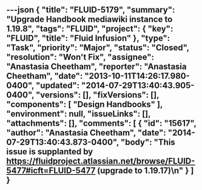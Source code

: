 ---json
{
  "title": "FLUID-5179",
  "summary": "Upgrade Handbook mediawiki instance to 1.19.8",
  "tags": "FLUID",
  "project": {
    "key": "FLUID",
    "title": "Fluid Infusion"
  },
  "type": "Task",
  "priority": "Major",
  "status": "Closed",
  "resolution": "Won't Fix",
  "assignee": "Anastasia Cheetham",
  "reporter": "Anastasia Cheetham",
  "date": "2013-10-11T14:26:17.980-0400",
  "updated": "2014-07-29T13:40:43.905-0400",
  "versions": [],
  "fixVersions": [],
  "components": [
    "Design Handbooks"
  ],
  "environment": null,
  "issueLinks": [],
  "attachments": [],
  "comments": [
    {
      "id": "15617",
      "author": "Anastasia Cheetham",
      "date": "2014-07-29T13:40:43.873-0400",
      "body": "This issue is supplanted by <https://fluidproject.atlassian.net/browse/FLUID-5477#icft=FLUID-5477> (upgrade to 1.19.17)\n"
    }
  ]
}
---

        